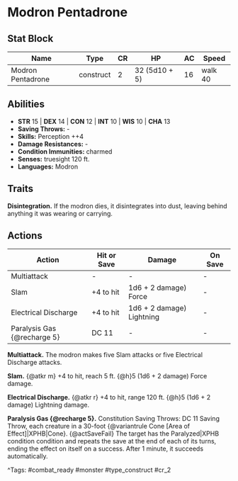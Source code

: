 # Modron Pentadrone

## Stat Block

| Name | Type | CR | HP | AC | Speed |
|------|------|----|----|----|-------|
| Modron Pentadrone | construct | 2 | 32 (5d10 + 5) | 16 | walk 40 |

## Abilities

- **STR** 15 | **DEX** 14 | **CON** 12 | **INT** 10 | **WIS** 10 | **CHA** 13
- **Saving Throws:** -  
- **Skills:** Perception ++4  
- **Damage Resistances:** -  
- **Condition Immunities:** charmed  
- **Senses:** truesight 120 ft.  
- **Languages:** Modron

## Traits

**Disintegration.** If the modron dies, it disintegrates into dust, leaving behind anything it was wearing or carrying.


## Actions

| Action | Hit or Save | Damage | On Save |
|--------|--------------|--------|----------|
| Multiattack | - | - | - |
| Slam | +4 to hit | 1d6 + 2 damage) Force | - |
| Electrical Discharge | +4 to hit | 1d6 + 2 damage) Lightning | - |
| Paralysis Gas {@recharge 5} | DC 11 | - | - |

**Multiattack.** The modron makes five Slam attacks or five Electrical Discharge attacks.

**Slam.** {@atkr m} +4 to hit, reach 5 ft. {@h}5 (1d6 + 2 damage) Force damage.

**Electrical Discharge.** {@atkr r} +4 to hit, range 120 ft. {@h}5 (1d6 + 2 damage) Lightning damage.

**Paralysis Gas {@recharge 5}.** Constitution Saving Throws: DC 11 Saving Throw, each creature in a 30-foot {@variantrule Cone [Area of Effect]|XPHB|Cone}. {@actSaveFail} The target has the Paralyzed|XPHB condition condition and repeats the save at the end of each of its turns, ending the effect on itself on a success. After 1 minute, it succeeds automatically.


^Tags: #combat_ready #monster #type_construct #cr_2